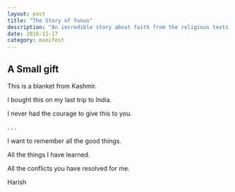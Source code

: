 ```yaml
---
layout: post
title: "The Story of Yunus"
description: "An incredible story about faith from the religious texts of Bible and Koran"
date: 2016-11-17
category: manifest
---
```


## A Small gift

This is a blanket from Kashmir.

I bought this on my last trip to India.

I never had the courage to give this to you.

. . .

I want to remember all the good things.

All the things I have learned.

All the conflicts you have resolved for me.

Harish
